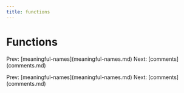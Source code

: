 ```yaml
---
title: functions
---
```


# Functions

Prev: \[meaningful-names](meaningful-names.md)
Next: \[comments](comments.md)

Prev: \[meaningful-names](meaningful-names.md)
Next: \[comments](comments.md)
